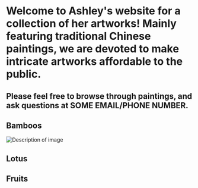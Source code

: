 # Welcome to Ashley's website for a collection of her artworks! Mainly featuring traditional Chinese paintings, we are devoted to make intricate artworks affordable to the public.

## Please feel free to browse through paintings, and ask questions at SOME EMAIL/PHONE NUMBER.

## Bamboos
![Description of image](images/my-image.jpg)

## Lotus

## Fruits
